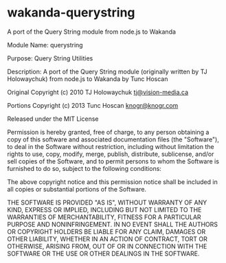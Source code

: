 wakanda-querystring
===================

A port of the Query String module from node.js to Wakanda

Module Name:  querystring

Purpose:  Query String Utilities

Description: A port of the Query String module (originally written by TJ Holowaychuk) from node.js to Wakanda by Tunc Hoscan

Original Copyright (c) 2010 TJ Holowaychuk <tj@vision-media.ca>

Portions Copyright (c) 2013 Tunc Hoscan <knogr@knogr.com>

Released under the MIT License

Permission is hereby granted, free of charge, to any person obtaining a copy of this software and associated documentation
files (the "Software"), to deal in the Software without restriction, including without limitation the rights to use, copy,
modify, merge, publish, distribute, sublicense, and/or sell copies of the Software, and to permit persons to whom the Software
is furnished to do so, subject to the following conditions:

The above copyright notice and this permission notice shall be included in all copies or substantial portions of the Software.

THE SOFTWARE IS PROVIDED "AS IS", WITHOUT WARRANTY OF ANY KIND, EXPRESS OR IMPLIED, INCLUDING BUT NOT LIMITED TO THE WARRANTIES
OF MERCHANTABILITY, FITNESS FOR A PARTICULAR PURPOSE AND NONINFRINGEMENT. IN NO EVENT SHALL THE AUTHORS OR COPYRIGHT HOLDERS BE
LIABLE FOR ANY CLAIM, DAMAGES OR OTHER LIABILITY, WHETHER IN AN ACTION OF CONTRACT, TORT OR OTHERWISE, ARISING FROM, OUT OF OR
IN CONNECTION WITH THE SOFTWARE OR THE USE OR OTHER DEALINGS IN THE SOFTWARE.
